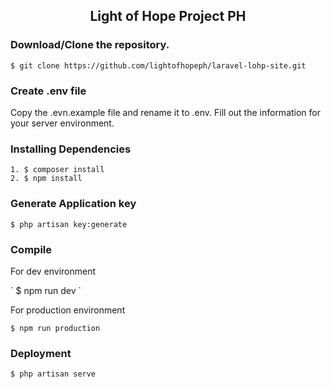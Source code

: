 
## <p align="center"> Light of Hope Project PH </p>

### Download/Clone the repository.

`$ git clone https://github.com/lightofhopeph/laravel-lohp-site.git`

### Create .env file 
<p> Copy the .evn.example file and rename it to .env. Fill out the information for your server environment.  </> 
    
### Installing Dependencies
```
1. $ composer install
2. $ npm install
````
### Generate Application key
```
$ php artisan key:generate
```

### Compile
<p> For dev environment </p>
` $ npm run dev `

<p> For production environment </p>

` $ npm run production `


### Deployment

`$ php artisan serve`

